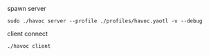 spawn server
```
sudo ./havoc server --profile ./profiles/havoc.yaotl -v --debug
```
client connect
```
./havoc client
```

